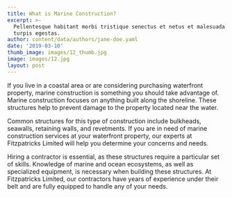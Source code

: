 ```yaml
---
title: What is Marine Construction?
excerpt: >-
  Pellentesque habitant morbi tristique senectus et netus et malesuada fames ac
  turpis egestas.
author: content/data/authors/jane-doe.yaml
date: '2019-03-10'
thumb_image: images/12_thumb.jpg
image: images/12.jpg
layout: post
---
```

If you live in a coastal area or are considering purchasing waterfront property, marine construction is something you should take advantage of. Marine construction focuses on anything built along the shoreline. These structures help to prevent damage to the property located near the water.

Common structures for this type of construction include bulkheads, seawalls, retaining walls, and revetments. If you are in need of marine construction services at your waterfront property, our experts at Fitzpatricks Limited will help you determine your concerns and needs.

Hiring a contractor is essential, as these structures require a particular set of skills. Knowledge of marine and ocean ecosystems, as well as specialized equipment, is necessary when building these structures. At Fitzpatricks Limited, our contractors have years of experience under their belt and are fully equipped to handle any of your needs.